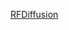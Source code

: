 [RFDiffusion](https://colab.research.google.com/drive/14YxDbi5WMxM31OM09SLjHWpW-eHoZX07?usp=sharing)
